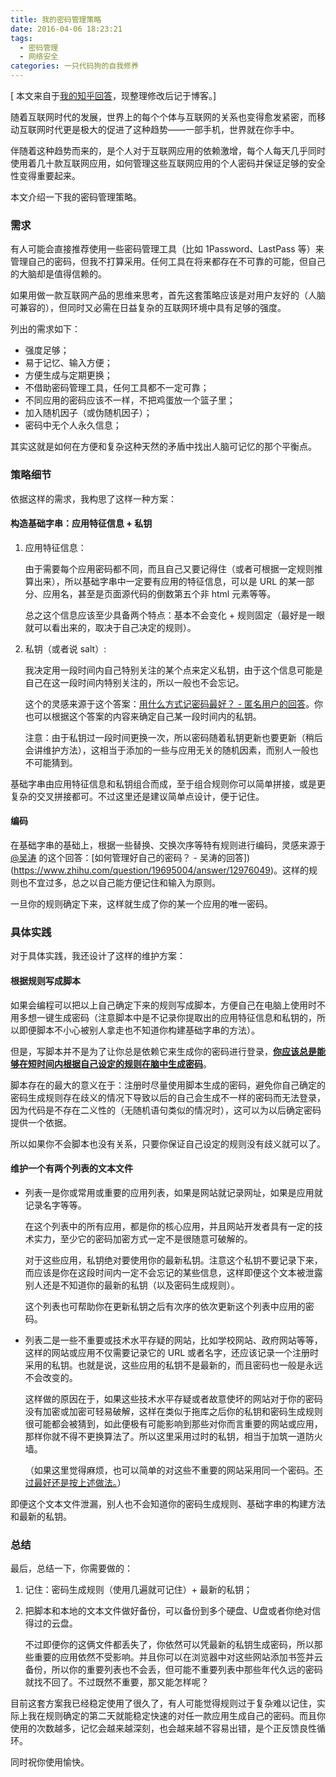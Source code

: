 ```yaml
---
title: 我的密码管理策略
date: 2016-04-06 18:23:21
tags:
  - 密码管理
  - 网络安全
categories: 一只代码狗的自我修养
---
```

[ 本文来自于[我的知乎回答](https://www.zhihu.com/question/19695004/answer/93985563)，现整理修改后记于博客。]

随着互联网时代的发展，世界上的每个个体与互联网的关系也变得愈发紧密，而移动互联网时代更是极大的促进了这种趋势——一部手机，世界就在你手中。

伴随着这种趋势而来的，是个人对于互联网应用的依赖激增，每个人每天几乎同时使用着几十款互联网应用，如何管理这些互联网应用的个人密码并保证足够的安全性变得重要起来。

本文介绍一下我的密码管理策略。
<!-- more -->

### 需求

有人可能会直接推荐使用一些密码管理工具（比如 1Password、LastPass 等）来管理自己的密码，但我不打算采用。任何工具在将来都存在不可靠的可能，但自己的大脑却是值得信赖的。

如果用做一款互联网产品的思维来思考，首先这套策略应该是对用户友好的（人脑可兼容的），但同时又必需在日益复杂的互联网环境中具有足够的强度。

列出的需求如下：
- 强度足够；
- 易于记忆、输入方便；
- 方便生成与定期更换；
- 不借助密码管理工具，任何工具都不一定可靠；
- 不同应用的密码应该不一样，不把鸡蛋放一个篮子里；
- 加入随机因子（或伪随机因子）；
- 密码中无个人永久信息；


其实这就是如何在方便和复杂这种天然的矛盾中找出人脑可记忆的那个平衡点。


### 策略细节

依据这样的需求，我构思了这样一种方案：

#### 构造基础字串：应用特征信息 + 私钥

1. 应用特征信息：

    由于需要每个应用密码都不同，而且自己又要记得住（或者可根据一定规则推算出来），所以基础字串中一定要有应用的特征信息，可以是 URL 的某一部分、应用名，甚至是页面源代码的倒数第五个非 html 元素等等。

    总之这个信息应该至少具备两个特点：基本不会变化 + 规则固定（最好是一眼就可以看出来的，取决于自己决定的规则）。

2. 私钥（或者说 salt）:

    我决定用一段时间内自己特别关注的某个点来定义私钥，由于这个信息可能是自己在这一段时间内特别关注的，所以一般也不会忘记。

    这个的灵感来源于这个答案：[用什么方式记密码最好？ - 匿名用户的回答](https://www.zhihu.com/question/24306804/answer/29038524)。你也可以根据这个答案的内容来确定自己某一段时间内的私钥。

    注意：由于私钥过一段时间更换一次，所以密码随着私钥更新也要更新（稍后会讲维护方法），这相当于添加的一些与应用无关的随机因素，而别人一般也不可能猜到。

基础字串由应用特征信息和私钥组合而成，至于组合规则你可以简单拼接，或是更复杂的交叉拼接都可。不过这里还是建议简单点设计，便于记住。

#### 编码

在基础字串的基础上，根据一些替换、交换次序等特有规则进行编码，灵感来源于 [@吴涛](https://www.zhihu.com/people/e5fb0aab23f1ebca897594c74d178c79) 的这个回答：[如何管理好自己的密码？ - 吴涛的回答])(https://www.zhihu.com/question/19695004/answer/12976049)。这样的规则也不宜过多，总之以自己能方便记住和输入为原则。

一旦你的规则确定下来，这样就生成了你的某一个应用的唯一密码。


### 具体实践

对于具体实践，我还设计了这样的维护方案：

#### 根据规则写成脚本

如果会编程可以把以上自己确定下来的规则写成脚本，方便自己在电脑上使用时不用多想一键生成密码（注意脚本中是不记录你提取出的应用特征信息和私钥的，所以即便脚本不小心被别人拿走也不知道你构建基础字串的方法）。

但是，写脚本并不是为了让你总是依赖它来生成你的密码进行登录，<u>**你应该总是能够在短时间内根据自己设定的规则在脑中生成密码**</u>。

脚本存在的最大的意义在于：注册时尽量使用脚本生成的密码，避免你自己确定的密码生成规则存在歧义的情况下导致以后的自己会生成不一样的密码而无法登录，因为代码是不存在二义性的（无随机语句类似的情况时），这可以为以后确定密码提供一个依据。

所以如果你不会脚本也没有关系，只要你保证自己设定的规则没有歧义就可以了。

#### 维护一个有两个列表的文本文件

*   
    列表一是你或常用或重要的应用列表，如果是网站就记录网址，如果是应用就记录名字等等。

    在这个列表中的所有应用，都是你的核心应用，并且网站开发者具有一定的技术实力，至少它的密码加密方式一定不是很随意可破解的。

    对于这些应用，私钥绝对要使用你的最新私钥。注意这个私钥不要记录下来，而应该是你在这段时间内一定不会忘记的某些信息，这样即便这个文本被泄露别人还是不知道你的最新的私钥（以及密码生成规则）。

    这个列表也可帮助你在更新私钥之后有次序的依次更新这个列表中应用的密码。

*   
    列表二是一些不重要或技术水平存疑的网站，比如学校网站、政府网站等等，这样的网站或应用不仅需要记录它的 URL 或者名字，还应该记录一个注册时采用的私钥。也就是说，这些应用的私钥不是最新的，而且密码也一般是永远不会改变的。

    这样做的原因在于，如果这些技术水平存疑或者故意使坏的网站对于你的密码没有加密或加密可轻易破解，这样在类似于拖库之后你的私钥和密码生成规则很可能都会被猜到，如此便极有可能影响到那些对你而言重要的网站或应用，那样你就不得不更换算法了。所以这里采用过时的私钥，相当于加筑一道防火墙。

    （如果这里觉得麻烦，也可以简单的对这些不重要的网站采用同一个密码。<u>不过最好还是按上述做法。</u>）

即便这个文本文件泄漏，别人也不会知道你的密码生成规则、基础字串的构建方法和最新的私钥。


### 总结

最后，总结一下，你需要做的：

1.  记住：密码生成规则（使用几遍就可记住）+ 最新的私钥；

2.  把脚本和本地的文本文件做好备份，可以备份到多个硬盘、U盘或者你绝对信得过的云盘。

    不过即便你的这俩文件都丢失了，你依然可以凭最新的私钥生成密码，所以那些重要的应用依然不受影响。并且你可以在浏览器中对这些网站添加书签并云备份，所以你的重要列表也不会丢，但可能不重要列表中那些年代久远的密码就找不回了。不过既然不重要，那又能怎样呢？

目前这套方案我已经稳定使用了很久了，有人可能觉得规则过于复杂难以记住，实际上我在规则确定的第二天就能稳定快速的对任一款应用生成自己的密码。而且你使用的次数越多，记忆会越来越深刻，也会越来越不容易出错，是个正反馈良性循环。

同时祝你使用愉快。

